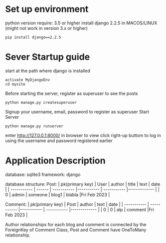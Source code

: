 # Set up environment
python version require: 3.5 or higher
install django 2.2.5 in MACOS/LINUX (might not work in version 3.x or higher)
```shell
pip install django==2.2.5
```

# Sever Startup guide
start at the path where django is installed
```shell
activate MyDjangoEnv
cd mysite
```

Before starting the server, register as superuser to see the posts
```shell
python manage.py createsuperuser
```
Signup your username, email, password to register as superuser
Start Server
```shell
python manage.py runserver
```
enter http://127.0.0.1:8000/ in browser to view
click right-up buttom to log in using the username and password registered earlier

# Application Description
database: sqlite3
framework: django

database structure:
Post:
| pk(primary key) | User   | author      | title      | text        | date         |
| -----------     | ------ | ----------- |----------- | ----------- |------------- |
|        0        | admin  | someone     | blog1      | blabla      |Fri Feb 2023  |

Comment:
| pk(primary key) | Post        | author     | text        | date         |
| -----------     | ----------- |----------- | ----------- |------------- |
|       0         |     0       | alp        | comment     |Fri Feb 2023  |

Author relationships for each blog and comment is connected by the ForeignKey of Comment Class, Post and Comment have OneToMany relationship.
